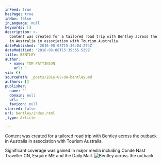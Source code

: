 ```yaml
---
inFeed: true
hasPage: true
inNav: false
inLanguage: null
keywords: []
description: >-
  Content was created for a tailored road trip with Bentley across the outback
  in Australia in association with Tourism Australia.
datePublished: '2016-08-08T15:36:04.274Z'
dateModified: '2016-08-08T15:35:55.529Z'
title: BENTLEY
author:
  - name: TOM PATTINSON
    url: ''
via: {}
sourcePath: _posts/2016-08-08-bentley.md
authors: []
publisher:
  name: ''
  domain: null
  url: ''
  favicon: null
starred: false
url: bentley/index.html
_type: Article

---
```

Content was created for a tailored road trip with Bentley across the outback in Australia in association with Tourism Australia.

Significant coverage was gained in major media including Conde Nast Traveller CN, Esquire ME and the Daily Mail.
![Bentley across the outback](https://the-grid-user-content.s3-us-west-2.amazonaws.com/2beb07eb-cecd-448d-bb7a-8ff0b6be9a7a.jpg)